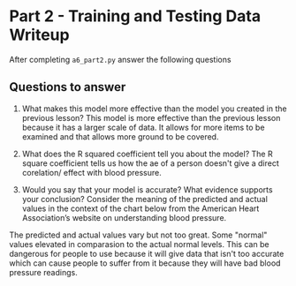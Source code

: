 # Part 2 - Training and Testing Data Writeup

After completing `a6_part2.py` answer the following questions

## Questions to answer

1. What makes this model more effective than the model you created in the previous lesson?
This model is more effective than the previous lesson because it has a larger scale of data. It allows for more items to be examined and that allows more ground to be covered.

2. What does the R squared coefficient tell you about the model?
The R square coefficient tells us how the ae of a person doesn't give a direct corelation/ effect with blood pressure.

3. Would you say that your model is accurate? What evidence supports your conclusion? Consider the meaning of the predicted and actual values in the context of the chart below from the American Heart Association’s website on understanding blood pressure.

The predicted and actual values vary but not too great. Some "normal" values elevated in comparasion to the actual normal levels. This can be dangerous for people to use because it will give data that isn't too accurate which can cause people to suffer from it because they will have bad blood pressure readings.  